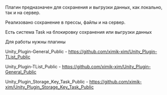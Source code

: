 Плагин предназначен для сохранения и выгрузки данных, как локально, так и на сервер.

Реализовано сохранение в прессы, файлы и на сервер.

Есть система Task на блокировку сохранения или выгрузки данных

Для работы нужны плагины

Unity_Plugin-General_Public - https://github.com/ximik-xim/Unity_Plugin-TList_Public

Unity_Plugin-TList_Public - https://github.com/ximik-xim/Unity_Plugin-General_Public

Unity_Plugin_Storage_Key_Task_Public - https://github.com/ximik-xim/Unity_Plugin_Storage_Key_Task_Public
